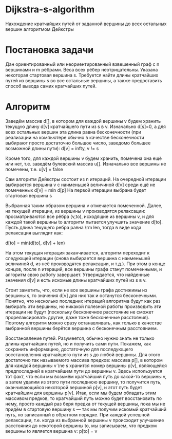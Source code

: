 # Dijkstra-s-algorithm
Нахождение кратчайших путей от заданной вершины до всех остальных вершин алгоритмом Дейкстры

# Постановка задачи
Дан ориентированный или неориентированный взвешенный граф с n вершинами и m рёбрами. Веса всех рёбер неотрицательны. Указана некоторая стартовая вершина s. Требуется найти длины кратчайших путей из вершины s во все остальные вершины, а также предоставить способ вывода самих кратчайших путей.

# Алгоритм
Заведём массив d[], в котором для каждой вершины v будем хранить текущую длину d[v] кратчайшего пути из s в v. Изначально d[s]=0, а для всех остальных вершин эта длина равна бесконечности (при реализации на компьютере обычно в качестве бесконечности выбирают просто достаточно большое число, заведомо большее возможной длины пути):
 d[v] = infty, v != s 
 
 Кроме того, для каждой вершины v будем хранить, помечена она ещё или нет, т.е. заведём булевский массив u[]. Изначально все вершины не помечены, т.е.
 u[v] = false
 
 Сам алгоритм Дейкстры состоит из n итераций. На очередной итерации выбирается вершина v с наименьшей величиной d[v] среди ещё не помеченных
 d[v] = min d[p] 
 На первой итерации выбрана будет стартовая вершина s
 
Выбранная таким образом вершина v отмечается помеченной. Далее, на текущей итерации, из вершины v производятся релаксации: просматриваются все рёбра (v,to), исходящие из вершины v, и для каждой такой вершины to алгоритм пытается улучшить значение d[to]. Пусть длина текущего ребра равна \rm len, тогда в виде кода релаксация выглядит как:

 d[to] = min(d[to], d[v] + len)
 
 На этом текущая итерация заканчивается, алгоритм переходит к следующей итерации (снова выбирается вершина с наименьшей величиной d, из неё производятся релаксации, и т.д.). При этом в конце концов, после n итераций, все вершины графа станут помеченными, и алгоритм свою работу завершает. Утверждается, что найденные значения d[v] и есть искомые длины кратчайших путей из s в v.

Стоит заметить, что, если не все вершины графа достижимы из вершины s, то значения d[v] для них так и останутся бесконечными. Понятно, что несколько последних итераций алгоритма будут как раз выбирать эти вершины, но никакой полезной работы производить эти итерации не будут (поскольку бесконечное расстояние не сможет прорелаксировать другие, даже тоже бесконечные расстояния). Поэтому алгоритм можно сразу останавливать, как только в качестве выбранной вершины берётся вершина с бесконечным расстоянием.

Восстановление путей. Разумеется, обычно нужно знать не только длины кратчайших путей, но и получить сами пути. Покажем, как сохранить информацию, достаточную для последующего восстановления кратчайшего пути из s до любой вершины. Для этого достаточно так называемого массива предков: массива p[], в котором для каждой вершины v \ne s хранится номер вершины p[v], являющейся предпоследней в кратчайшем пути до вершины v. Здесь используется тот факт, что если мы возьмём кратчайший путь до какой-то вершины v, а затем удалим из этого пути последнюю вершину, то получится путь, оканчивающийся некоторой вершиной p[v], и этот путь будет кратчайшим для вершины p[v]. Итак, если мы будем обладать этим массивом предков, то кратчайший путь можно будет восстановить по нему, просто каждый раз беря предка от текущей вершины, пока мы не придём в стартовую вершину s — так мы получим искомый кратчайший путь, но записанный в обратном порядке.
При каждой успешной релаксации, т.е. когда из выбранной вершины v происходит улучшение расстояния до некоторой вершины to, мы записываем, что предком вершины to является вершина v:
p[to] = v 
